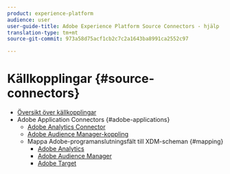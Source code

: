 ```yaml
---
product: experience-platform
audience: user
user-guide-title: Adobe Experience Platform Source Connectors - hjälp
translation-type: tm+mt
source-git-commit: 973a58d75acf1cb2c7c2a1643ba8991ca2552c97

---
```



# Källkopplingar {#source-connectors}

- [Översikt över källkopplingar](home.md)
- Adobe Application Connectors {#adobe-applications}
   - [Adobe Analytics Connector](ui/adobe-applications/analytics.md)
   - [Adobe Audience Manager-koppling](ui/adobe-applications/audience-manager.md)
   - Mappa Adobe-programanslutningsfält till XDM-scheman {#mapping}
      - [Adobe Analytics](ui/adobe-applications/analytics-mapping.md)
      - [Adobe Audience Manager](ui/adobe-applications/audience-manager-mapping.md)
      - [Adobe Target](ui/adobe-applications/target-mapping.md)